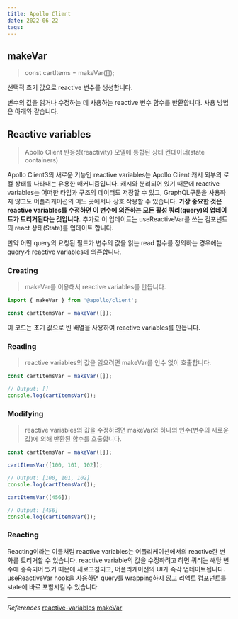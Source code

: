 ```yaml
---
title: Apollo Client
date: 2022-06-22
tags:
---
```


## makeVar

> const cartItems = makeVar([]);

선택적 초기 값으로 reactive 변수를 생성합니다.

변수의 값을 읽거나 수정하는 데 사용하는 reactive 변수 함수를 반환합니다.
사용 방법은 아래와 같습니다.

## Reactive variables

> Apollo Client 반응성(reactivity) 모델에 통합된 상태 컨테이너(state containers)

Apollo Client3의 새로운 기능인 reactive variables는 Apollo Client 캐시 외부의 로컬 상태를 나타내는 유용한 매커니즘입니다. 캐시와 분리되어 있기 때문에 reactive variables는 어떠한 타입과 구조의 데이터도 저장할 수 있고, GraphQL구문을 사용하지 않고도 어플리케이션의 어느 곳에서나 상호 작용할 수 있습니다. **가장 중요한 것은 reactive variables를 수정하면 이 변수에 의존하는 모든 활성 쿼리(query)의 업데이트가 트리거된다는 것입니다.** 추가로 이 업데이트는 useReactiveVar를 쓰는 컴포넌트의 react 상태(State)를 업데이트 합니다.

만약 어떤 query의 요청된 필드가 변수의 값을 읽는 read 함수를 정의하는 경우에는 query가 reactive variables에 의존합니다.

### Creating

> makeVar를 이용해서 reactive variables를 만듭니다.

```javascript
import { makeVar } from '@apollo/client';

const cartItemsVar = makeVar([]);
```

이 코드는 초기 값으로 빈 배열을 사용하여 reactive variables를 만듭니다.

### Reading

> reactive variables의 값을 읽으려면 makeVar를 인수 없이 호출합니다.

```javascript
const cartItemsVar = makeVar([]);

// Output: []
console.log(cartItemsVar());
```

### Modifying

> reactive variables의 값을 수정하려면 makeVar와 하나의 인수(변수의 새로운 값)에 의해 반환된 함수를 호출합니다.

```javascript
const cartItemsVar = makeVar([]);

cartItemsVar([100, 101, 102]);

// Output: [100, 101, 102]
console.log(cartItemsVar());

cartItemsVar([456]);

// Output: [456]
console.log(cartItemsVar());
```

### Reacting

Reacting이라는 이름처럼 reactive variables는 어플리케이션에서의 reactive한 변화를 트리거할 수 있습니다. reactive variable의 값을 수정하려고 하면 쿼리는 해당 변수에 종속되어 있기 때문에 새로고침되고, 어플리케이션의 UI가 즉각 업데이트됩니다. useReactiveVar hook을 사용하면 query를 wrapping하지 않고 리액트 컴포넌트를 state에 바로 포함시킬 수 있습니다.

---

_References_
[reactive-variables](https://www.apollographql.com/docs/react/local-state/reactive-variables/)
[makeVar](https://www.apollographql.com/docs/react/api/cache/InMemoryCache/#makevar)
